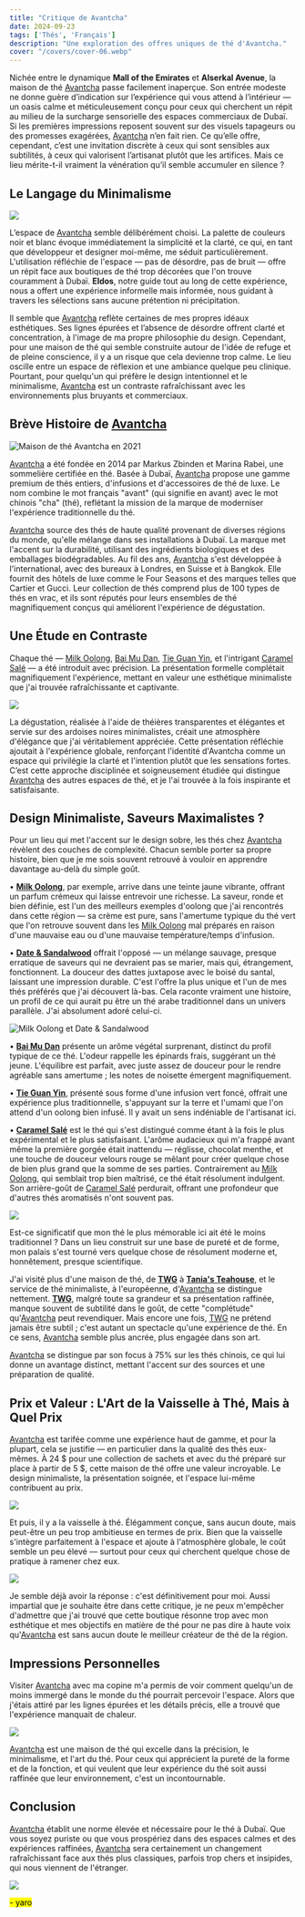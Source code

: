 ```yaml
---
title: "Critique de Avantcha"  
date: 2024-09-23  
tags: ['Thés', 'Français']  
description: "Une exploration des offres uniques de thé d'Avantcha."
cover: "/covers/cover-06.webp"
---
```


Nichée entre le dynamique **Mall of the Emirates** et **Alserkal Avenue**, la maison de thé [Avantcha](https://avantcha.com/) passe facilement inaperçue. Son entrée modeste ne donne guère d’indication sur l’expérience qui vous attend à l’intérieur — un oasis calme et méticuleusement conçu pour ceux qui cherchent un répit au milieu de la surcharge sensorielle des espaces commerciaux de Dubaï. Si les premières impressions reposent souvent sur des visuels tapageurs ou des promesses exagérées, [Avantcha](https://avantcha.com/) n’en fait rien. Ce qu’elle offre, cependant, c’est une invitation discrète à ceux qui sont sensibles aux subtilités, à ceux qui valorisent l’artisanat plutôt que les artifices. Mais ce lieu mérite-t-il vraiment la vénération qu’il semble accumuler en silence ?

## Le Langage du Minimalisme

![](image.png)

L’espace de [Avantcha](https://avantcha.com/) semble délibérément choisi. La palette de couleurs noir et blanc évoque immédiatement la simplicité et la clarté, ce qui, en tant que développeur et designer moi-même, me séduit particulièrement. L'utilisation réfléchie de l'espace — pas de désordre, pas de bruit — offre un répit face aux boutiques de thé trop décorées que l'on trouve couramment à Dubaï. **Eldos**, notre guide tout au long de cette expérience, nous a offert une expérience informelle mais informée, nous guidant à travers les sélections sans aucune prétention ni précipitation.

Il semble que [Avantcha](https://avantcha.com/) reflète certaines de mes propres idéaux esthétiques. Ses lignes épurées et l’absence de désordre offrent clarté et concentration, à l'image de ma propre philosophie du design. Cependant, pour une maison de thé qui semble construite autour de l'idée de refuge et de pleine conscience, il y a un risque que cela devienne trop calme. Le lieu oscille entre un espace de réflexion et une ambiance quelque peu clinique. Pourtant, pour quelqu'un qui préfère le design intentionnel et le minimalisme, [Avantcha](https://avantcha.com/) est un contraste rafraîchissant avec les environnements plus bruyants et commerciaux.

## Brève Histoire de [Avantcha](https://avantcha.com/)

![Maison de thé Avantcha en 2021](image-80.png)

[Avantcha](https://avantcha.com/) a été fondée en 2014 par Markus Zbinden et Marina Rabei, une sommelière certifiée en thé. Basée à Dubaï, [Avantcha](https://avantcha.com/) propose une gamme premium de thés entiers, d'infusions et d'accessoires de thé de luxe. Le nom combine le mot français "avant" (qui signifie en avant) avec le mot chinois "cha" (thé), reflétant la mission de la marque de moderniser l'expérience traditionnelle du thé.

[Avantcha](https://avantcha.com/) source des thés de haute qualité provenant de diverses régions du monde, qu'elle mélange dans ses installations à Dubaï. La marque met l'accent sur la durabilité, utilisant des ingrédients biologiques et des emballages biodégradables. Au fil des ans, [Avantcha](https://avantcha.com/) s'est développée à l'international, avec des bureaux à Londres, en Suisse et à Bangkok. Elle fournit des hôtels de luxe comme le Four Seasons et des marques telles que Cartier et Gucci. Leur collection de thés comprend plus de 100 types de thés en vrac, et ils sont réputés pour leurs ensembles de thé magnifiquement conçus qui améliorent l'expérience de dégustation.

## Une Étude en Contraste

Chaque thé — [Milk Oolong](https://avantcha.com/product/milk-oolong/), [Bai Mu Dan](https://avantcha.com/product/organic-white-peony-bai-mu-dan/), [Tie Guan Yin](https://avantcha.com/product/tie-guan-yin/), et l'intrigant [Caramel Salé](https://avantcha.com/product/velvet-salted-caramel/) — a été introduit avec précision. La présentation formelle complétait magnifiquement l'expérience, mettant en valeur une esthétique minimaliste que j'ai trouvée rafraîchissante et captivante.

![](image-81.png)

La dégustation, réalisée à l'aide de théières transparentes et élégantes et servie sur des ardoises noires minimalistes, créait une atmosphère d'élégance que j'ai véritablement appréciée. Cette présentation réfléchie ajoutait à l'expérience globale, renforçant l'identité d'Avantcha comme un espace qui privilégie la clarté et l'intention plutôt que les sensations fortes. C’est cette approche disciplinée et soigneusement étudiée qui distingue [Avantcha](https://avantcha.com/) des autres espaces de thé, et je l'ai trouvée à la fois inspirante et satisfaisante.

## Design Minimaliste, Saveurs Maximalistes ?

Pour un lieu qui met l'accent sur le design sobre, les thés chez [Avantcha](https://avantcha.com/) révèlent des couches de complexité. Chacun semble porter sa propre histoire, bien que je me sois souvent retrouvé à vouloir en apprendre davantage au-delà du simple goût.

• **[Milk Oolong](https://avantcha.com/product/milk-oolong/)**, par exemple, arrive dans une teinte jaune vibrante, offrant un parfum crémeux qui laisse entrevoir une richesse. La saveur, ronde et bien définie, est l'un des meilleurs exemples d'oolong que j'ai rencontrés dans cette région — sa crème est pure, sans l'amertume typique du thé vert que l'on retrouve souvent dans les [Milk Oolong](https://avantcha.com/product/milk-oolong/) mal préparés en raison d'une mauvaise eau ou d'une mauvaise température/temps d'infusion.

• **[Date & Sandalwood](https://avantcha.com/product/dates-sandalwood-tin/)** offrait l'opposé — un mélange sauvage, presque erratique de saveurs qui ne devraient pas se marier, mais qui, étrangement, fonctionnent. La douceur des dattes juxtapose avec le boisé du santal, laissant une impression durable. C'est l'offre la plus unique et l'un de mes thés préférés que j'ai découvert là-bas. Cela raconte vraiment une histoire, un profil de ce qui aurait pu être un thé arabe traditionnel dans un univers parallèle. J'ai absolument adoré celui-ci.

![Milk Oolong et Date & Sandalwood](image-82.png)

• **[Bai Mu Dan](https://avantcha.com/product/organic-white-peony-bai-mu-dan/)** présente un arôme végétal surprenant, distinct du profil typique de ce thé. L'odeur rappelle les épinards frais, suggérant un thé jeune. L'équilibre est parfait, avec juste assez de douceur pour le rendre agréable sans amertume ; les notes de noisette émergent magnifiquement.

• **[Tie Guan Yin](https://avantcha.com/product/tie-guan-yin/)**, présenté sous forme d'une infusion vert foncé, offrait une expérience plus traditionnelle, s'appuyant sur la terre et l'umami que l'on attend d'un oolong bien infusé. Il y avait un sens indéniable de l'artisanat ici.

• **[Caramel Salé](https://avantcha.com/product/velvet-salted-caramel/)** est le thé qui s'est distingué comme étant à la fois le plus expérimental et le plus satisfaisant. L'arôme audacieux qui m'a frappé avant même la première gorgée était inattendu — réglisse, chocolat menthe, et une touche de douceur velours rouge se mêlant pour créer quelque chose de bien plus grand que la somme de ses parties. Contrairement au [Milk Oolong](https://avantcha.com/product/milk-oolong/), qui semblait trop bien maîtrisé, ce thé était résolument indulgent. Son arrière-goût de [Caramel Salé](https://avantcha.com/product/velvet-salted-caramel/) perdurait, offrant une profondeur que d'autres thés aromatisés n'ont souvent pas.

![](image-84.png) 

Est-ce significatif que mon thé le plus mémorable ici ait été le moins traditionnel ? Dans un lieu construit sur une base de pureté et de forme, mon palais s'est tourné vers quelque chose de résolument moderne et, honnêtement, presque scientifique.

J'ai visité plus d'une maison de thé, de **[TWG](https://twgtea.com/)** à **[Tania's Teahouse](https://www.taniasteahouse.com/)**, et le service de thé minimaliste, à l'européenne, d'[Avantcha](https://avantcha.com/) se distingue nettement. **[TWG](https://twgtea.com/)**, malgré toute sa grandeur et sa présentation raffinée, manque souvent de subtilité dans le goût, de cette "complétude" qu'[Avantcha](https://avantcha.com/) peut revendiquer. Mais encore une fois, [TWG](https://twgtea.com/) ne prétend jamais être subtil ; c'est autant un spectacle qu'une expérience de thé. En ce sens, [Avantcha](https://avantcha.com/) semble plus ancrée, plus engagée dans son art.

[Avantcha](https://avantcha.com/) se distingue par son focus à 75% sur les thés chinois, ce qui lui donne un avantage distinct, mettant l'accent sur des sources et une préparation de qualité.

## Prix et Valeur : L'Art de la Vaisselle à Thé, Mais à Quel Prix

[Avantcha](https://avantcha.com/) est tarifée comme une expérience haut de gamme, et pour la plupart, cela se justifie — en particulier dans la qualité des thés eux-mêmes. À 24 $ pour une collection de sachets et avec du thé préparé sur place à partir de 5 $, cette maison de thé offre une valeur incroyable. Le design minimaliste, la présentation soignée, et l'espace lui-même contribuent au prix.

![](image-86.png)

Et puis, il y a la vaisselle à thé. Élégamment conçue, sans aucun doute, mais peut-être un peu trop ambitieuse en termes de prix. Bien que la vaisselle s'intègre parfaitement à l'espace et ajoute à l'atmosphère globale, le coût semble un peu élevé — surtout pour ceux qui cherchent quelque chose de pratique à ramener chez eux.

![](image-89.png)

Je semble déjà avoir la réponse : c'est définitivement pour moi. Aussi impartial que je souhaite être dans cette critique, je ne peux m'empêcher d'admettre que j'ai trouvé que cette boutique résonne trop avec mon esthétique et mes objectifs en matière de thé pour ne pas dire à haute voix qu'[Avantcha](https://avantcha.com/) est sans aucun doute le meilleur créateur de thé de la région.

## Impressions Personnelles

Visiter [Avantcha](https://avantcha.com/) avec ma copine m'a permis de voir comment quelqu'un de moins immergé dans le monde du thé pourrait percevoir l'espace. Alors que j'étais attiré par les lignes épurées et les détails précis, elle a trouvé que l'expérience manquait de chaleur.

![](image-87.png)

[Avantcha](https://avantcha.com/) est une maison de thé qui excelle dans la précision, le minimalisme, et l'art du thé. Pour ceux qui apprécient la pureté de la forme et de la fonction, et qui veulent que leur expérience du thé soit aussi raffinée que leur environnement, c'est un incontournable.

## Conclusion

[Avantcha](https://avantcha.com/) établit une norme élevée et nécessaire pour le thé à Dubaï. Que vous soyez puriste ou que vous prospériez dans des espaces calmes et des expériences raffinées, [Avantcha](https://avantcha.com/) sera certainement un changement rafraîchissant face aux thés plus classiques, parfois trop chers et insipides, qui nous viennent de l'étranger.

![](image-88.png)

<mark>- yaro</mark>

